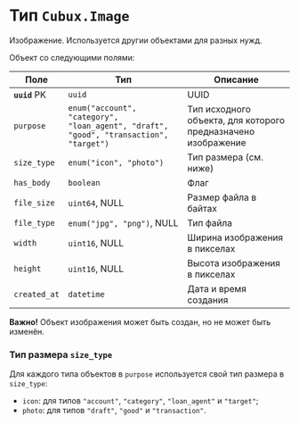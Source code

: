 Тип `Cubux.Image`
=================

Изображение. Используется другии объектами для разных нужд.

Объект со следующими полями:

Поле | Тип | Описание
---- | --- | --------
**`uuid`** PK | `uuid`                   | UUID
`purpose` | `enum("account", "category", "loan_agent", "draft", "good", "transaction", "target")` | Тип исходного объекта, для которого предназначено изображение
`size_type` | `enum("icon", "photo")`    | Тип размера (см. ниже)
`has_body`  | `boolean`                  | Флаг
`file_size` | `uint64`, NULL             | Размер файла в байтах
`file_type` | `enum("jpg", "png")`, NULL | Тип файла
`width`     | `uint16`, NULL             | Ширина изображения в пикселах
`height`    | `uint16`, NULL             | Высота изображения в пикселах
`created_at`| `datetime`                 | Дата и время создания

**Важно!** Объект изображения может быть создан, но не может быть
изменён.


### Тип размера `size_type`

Для каждого типа объектов в `purpose` используется свой тип размера в `size_type`:

*   `icon`: для типов `"account"`, `"category"`, `"loan_agent"` и `"target"`;
*   `photo`: для типов `"draft"`, `"good"` и `"transaction"`.
